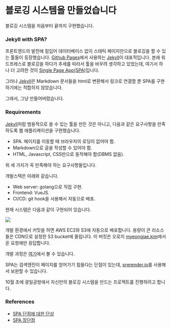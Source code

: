 #  블로깅 시스템을 만들었습니다

블로깅 시스템을 처음부터 끝까지 구현했습니다.

### Jekyll with SPA?

프론트엔드의 발전에 힘입어 데이터베이스 없이 스태틱 페이지만으로 블로깅을 할 수 있는 툴들이 등장했습니다. [Github Pages](https://pages.github.com/)에서 사용하는 [Jekyll](https://jekyllrb.com/)이 대표적입니다. 본래 워드프레스로 블로깅을 하다가 추세를 따라서 툴을 바꾸려 생각하고 있었는데, 여기서 하나 더 고려한 것이 [Single Page App(SPA)](https://medium.com/@pshrmn/demystifying-single-page-applications-3068d0555d46)입니다.

그러나 [Jekyll](https://jekyllrb.com/)은 Markdown 문서들을 html로 변환해서 링크로 연결할 뿐 SPA를 구현하기에는 적합하지 않았습니다.

그래서, 그냥 만들어버렸습니다.

### Requirements

[Jekyll](https://jekyllrb.com/)처럼 범용적으로 쓸 수 있는 툴을 만든 것은 아니고, 다음과 같은 요구사항을 만족하도록 웹 애플리케이션을 구현했습니다.

- SPA. 페이지를 이동할 때 브라우저의 로딩이 없어야 함.
- Markdown으로 글을 작성할 수 있어야 함.
- HTML, Javascript, CSS만으로 동작해야 함(DBMS 없음).

위 세 가지가 꼭 만족해야 하는 요구사항들입니다.

개발스택은 아래와 같습니다.

- Web server: golang으로 직접 구현.
- Frontend: VueJS.
- CI/CD: git hook을 사용해서 자동으로 배포.

현재 시스템은 다음과 같이 구현되어 있습니다.

![](https://raw.githubusercontent.com/hrzon/terrace/master/docs/images/aws_structure.png)

개발 환경에서 커밋을 하면 AWS EC2와 S3에 자동으로 배포합니다. 용량이 큰 리소스들은 CDN으로 설정한 S3 bucket에 올립니다. 이 버킷은 오로지 [myeongjae.kim](https://myeongjae.kim)에서 온 요청에만 응답합니다.

개발 과정은 [여기](https://github.com/hrzon/terrace)에서 볼 수 있습니다.

SPA는 검색엔진이 페이지를 얻어가기 힘들다는 단점이 있는데, [prerender.io](https://prerender.io)를 사용해서 보완할 수 있습니다.

10월 초에 광일공방에서 자신만의 블로깅 시스템을 만드는 프로젝트를 진행하려고 합니다.

### References

- [SPA 단점에 대한 단상](http://m.mkexdev.net/374)
- [SPA 장단점](https://medium.com/@jeemyeong/spa-장단점-3d91a309544e)
